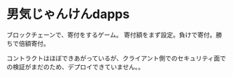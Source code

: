 # 男気じゃんけんdapps
ブロックチェーンで、寄付をするゲーム。
寄付額をまず設定。負けで寄付。勝ちで倍額寄付。

コントラクトはほぼできあがっているが、クライアント側でのセキュリティ面での検証がまだのため、デプロイできていません。。
